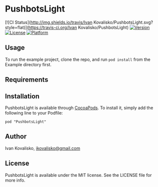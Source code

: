 # PushbotsLight

[![CI Status](http://img.shields.io/travis/Ivan Kovalisko/PushbotsLight.svg?style=flat)](https://travis-ci.org/Ivan Kovalisko/PushbotsLight)
[![Version](https://img.shields.io/cocoapods/v/PushbotsLight.svg?style=flat)](http://cocoadocs.org/docsets/PushbotsLight)
[![License](https://img.shields.io/cocoapods/l/PushbotsLight.svg?style=flat)](http://cocoadocs.org/docsets/PushbotsLight)
[![Platform](https://img.shields.io/cocoapods/p/PushbotsLight.svg?style=flat)](http://cocoadocs.org/docsets/PushbotsLight)

## Usage

To run the example project, clone the repo, and run `pod install` from the Example directory first.

## Requirements

## Installation

PushbotsLight is available through [CocoaPods](http://cocoapods.org). To install
it, simply add the following line to your Podfile:

    pod "PushbotsLight"

## Author

Ivan Kovalisko, ikovalisko@gmail.com

## License

PushbotsLight is available under the MIT license. See the LICENSE file for more info.

